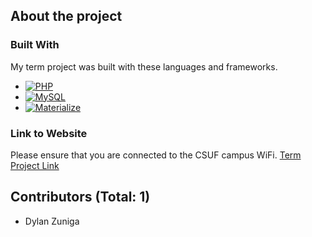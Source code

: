## About the project

### Built With

My term project was built with these languages and frameworks.

* [![PHP][php-shield]][php-url]
* [![MySQL][mysql-shield]][mysql-url]
* [![Materialize][materialize-shield]][materialize-url]

### Link to Website

Please ensure that you are connected to the CSUF campus WiFi.
[Term Project Link](https://ecs.fullerton.edu/~cs332g26)

## Contributors (Total: 1)

* Dylan Zuniga 

[php-shield]: https://img.shields.io/badge/PHP-777BB4?style=for-the-badge&logo=php&logoColor=white
[php-url]: https://www.php.net/

[mysql-shield]: https://img.shields.io/badge/MySQL-4479A1?style=for-the-badge&logo=mysql&logoColor=white
[mysql-url]: https://www.mysql.com/

[materialize-shield]: https://img.shields.io/badge/Materialize-EE6E73?style=for-the-badge&logo=material-design&logoColor=white
[materialize-url]: https://materializecss.com/

